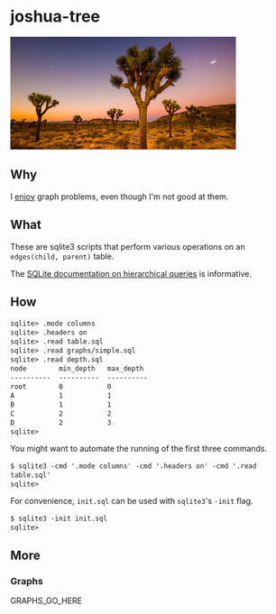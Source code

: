 <!-- Do not edit README.md directly. Edit README.template.md and run make. -->
joshua-tree
===========
<img width="400" src="joshua-tree.jpg"/>

Why
---
I [enjoy][1] graph problems, even though I'm not good at them.

What
----
These are sqlite3 scripts that perform various operations on an
`edges(child, parent)` table.

The [SQLite documentation on hierarchical queries][2] is informative.

How
---
```
sqlite> .mode columns
sqlite> .headers on
sqlite> .read table.sql
sqlite> .read graphs/simple.sql
sqlite> .read depth.sql
node        min_depth   max_depth 
----------  ----------  ----------
root        0           0         
A           1           1         
B           1           1         
C           2           2         
D           2           3         
sqlite> 
```

You might want to automate the running of the first three commands.
```console
$ sqlite3 -cmd '.mode columns' -cmd '.headers on' -cmd '.read table.sql'
sqlite>
```

For convenience, `init.sql` can be used with `sqlite3`'s `-init` flag.
```console
$ sqlite3 -init init.sql
sqlite>
```

More
----
### Graphs
GRAPHS_GO_HERE

[1]: https://dgoffredo.github.io/site/break-cycles.html
[2]: https://www.sqlite.org/draft/lang_with.html#hierarchical_query_examples
